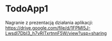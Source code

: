 # TodoApp1

Nagranie z prezentacją działania aplikacji:
https://drive.google.com/file/d/1FPMI5J-LwsdI7DbI3_h7vRITxrtnnF5W/view?usp=sharing
